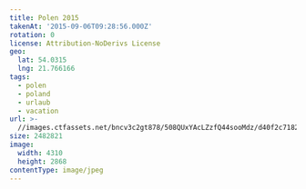 ```yaml
---
title: Polen 2015
takenAt: '2015-09-06T09:28:56.000Z'
rotation: 0
license: Attribution-NoDerivs License
geo:
  lat: 54.0315
  lng: 21.766166
tags:
  - polen
  - poland
  - urlaub
  - vacation
url: >-
  //images.ctfassets.net/bncv3c2gt878/508QUxYAcLZzfQ44sooMdz/d40f2c71825d6d037640b7582d0687b3/polen-2015_25328781313_o
size: 2482821
image:
  width: 4310
  height: 2868
contentType: image/jpeg
---
```


